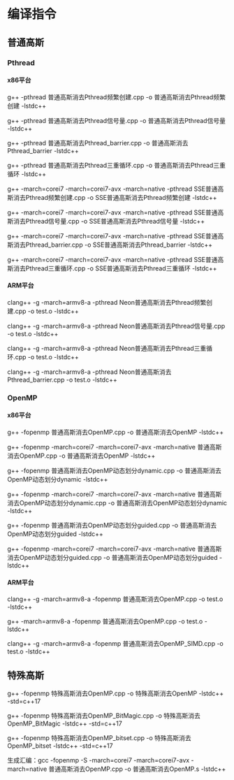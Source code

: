 # 编译指令


## 普通高斯

### Pthread

#### x86平台

g++ -pthread 普通高斯消去Pthread频繁创建.cpp -o 普通高斯消去Pthread频繁创建 -lstdc++

g++ -pthread 普通高斯消去Pthread信号量.cpp -o 普通高斯消去Pthread信号量 -lstdc++

g++ -pthread 普通高斯消去Pthread_barrier.cpp -o 普通高斯消去Pthread_barrier -lstdc++

g++ -pthread 普通高斯消去Pthread三重循环.cpp -o 普通高斯消去Pthread三重循环 -lstdc++

g++ -march=corei7 -march=corei7-avx -march=native -pthread SSE普通高斯消去Pthread频繁创建.cpp -o SSE普通高斯消去Pthread频繁创建 -lstdc++

g++ -march=corei7 -march=corei7-avx -march=native -pthread SSE普通高斯消去Pthread信号量.cpp -o SSE普通高斯消去Pthread信号量 -lstdc++

g++ -march=corei7 -march=corei7-avx -march=native -pthread SSE普通高斯消去Pthread_barrier.cpp -o SSE普通高斯消去Pthread_barrier -lstdc++

g++ -march=corei7 -march=corei7-avx -march=native -pthread SSE普通高斯消去Pthread三重循环.cpp -o SSE普通高斯消去Pthread三重循环 -lstdc++

#### ARM平台

clang++ -g -march=armv8-a -pthread Neon普通高斯消去Pthread频繁创建.cpp -o test.o -lstdc++

clang++ -g -march=armv8-a -pthread Neon普通高斯消去Pthread信号量.cpp -o test.o -lstdc++

clang++ -g -march=armv8-a -pthread Neon普通高斯消去Pthread三重循环.cpp -o test.o -lstdc++

clang++ -g -march=armv8-a -pthread Neon普通高斯消去Pthread_barrier.cpp -o test.o -lstdc++



### OpenMP

#### x86平台

g++ -fopenmp 普通高斯消去OpenMP.cpp -o 普通高斯消去OpenMP -lstdc++

g++ -fopenmp -march=corei7 -march=corei7-avx -march=native 普通高斯消去OpenMP.cpp -o 普通高斯消去OpenMP -lstdc++

g++ -fopenmp 普通高斯消去OpenMP动态划分dynamic.cpp -o 普通高斯消去OpenMP动态划分dynamic -lstdc++

g++ -fopenmp -march=corei7 -march=corei7-avx -march=native 普通高斯消去OpenMP动态划分dynamic.cpp -o 普通高斯消去OpenMP动态划分dynamic -lstdc++

g++ -fopenmp 普通高斯消去OpenMP动态划分guided.cpp -o 普通高斯消去OpenMP动态划分guided -lstdc++

g++ -fopenmp -march=corei7 -march=corei7-avx -march=native 普通高斯消去OpenMP动态划分guided.cpp -o 普通高斯消去OpenMP动态划分guided -lstdc++

#### ARM平台

clang++ -g -march=armv8-a -fopenmp 普通高斯消去OpenMP.cpp -o test.o -lstdc++

g++ -march=armv8-a -fopenmp 普通高斯消去OpenMP.cpp -o test.o -lstdc++

clang++ -g -march=armv8-a -fopenmp 普通高斯消去OpenMP_SIMD.cpp -o test.o -lstdc++


## 特殊高斯

g++ -fopenmp 特殊高斯消去OpenMP.cpp -o 特殊高斯消去OpenMP -lstdc++ -std=c++17

g++ -fopenmp 特殊高斯消去OpenMP_BitMagic.cpp -o 特殊高斯消去OpenMP_BitMagic -lstdc++ -std=c++17

g++ -fopenmp 特殊高斯消去OpenMP_bitset.cpp -o 特殊高斯消去OpenMP_bitset -lstdc++ -std=c++17

生成汇编：gcc -fopenmp -S -march=corei7 -march=corei7-avx -march=native 普通高斯消去OpenMP.cpp -o 普通高斯消去OpenMP.s -lstdc++